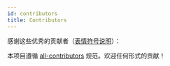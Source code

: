 ```yaml
---
id: contributors
title: Contributors
---
```


感谢这些优秀的贡献者（[表情符号说明](https://allcontributors.org/docs/en/emoji-key)）：

<!-- ALL-CONTRIBUTORS-LIST:START - Do not remove or modify this section -->

<!-- prettier-ignore-start -->

<!-- markdownlint-disable -->

<!-- markdownlint-restore -->

<!-- prettier-ignore-end -->

<!-- ALL-CONTRIBUTORS-LIST:END -->

本项目遵循 [all-contributors](https://github.com/all-contributors/all-contributors) 规范。欢迎任何形式的贡献！